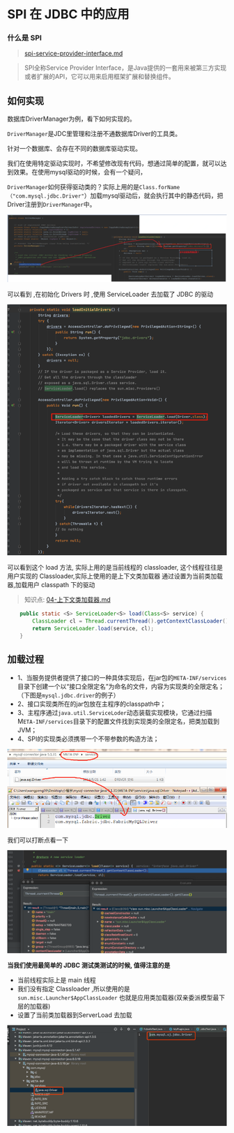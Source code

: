 # SPI 在 JDBC 中的应用

### 什么是 SPI

>  [spi-service-provider-interface.md](../../04-java/01-basic/spi-service-provider-interface.md) 

> SPI全称Service Provider Interface，是Java提供的一套用来被第三方实现或者扩展的API，它可以用来启用框架扩展和替换组件。

## 如何实现

数据库DriverManager为例，看下如何实现的。

`DriverManager`是JDC里管理和注册不通数据库Driver的工具类。

针对一个数据库、会存在不同的数据库驱动实现。

我们在使用特定驱动实现时，不希望修改现有代码，想通过简单的配置，就可以达到效果。在使用mysql驱动的时候，会有一个疑问，

`DriverManager`如何获得驱动类的？实际上用的是`Class.forName（"com.mysql.jdbc.Driver"`）加载mysql驱动后，就会执行其中的静态代码，把Driver注册到`DriverManager`中。

![img](../../assets/598301-20200307110210088-2019607491.png)

可以看到 ,在初始化 Drivers 时 ,使用 ServiceLoader 去加载了 JDBC 的驱动

<img src="../../assets/image-20200711133258389.png" alt="image-20200711133258389" style="zoom: 67%;" />

可以看到这个  load 方法, 实际上用的是当前线程的 classloader, 这个线程往往是 用户实现的 Classloader,实际上使用的是上下文类加载器 通过设置为当前类加载器,加载用户 classpath 下的驱动

> 知识点:  [04-上下文类加载器.md](../../07-jvm/07-虚拟机类加载机制/04-上下文类加载器.md) 

```java
    public static <S> ServiceLoader<S> load(Class<S> service) {
        ClassLoader cl = Thread.currentThread().getContextClassLoader();
        return ServiceLoader.load(service, cl);
    }

```

## 加载过程

- 1、当服务提供者提供了接口的一种具体实现后，在jar包的`META-INF/services`目录下创建一个以“接口全限定名”为命名的文件，内容为实现类的全限定名；（下图是`mysql.jdbc.driver`的例子）
- 2、接口实现类所在的jar包放在主程序的classpath中；
- 3、主程序通过`java.util.ServiceLoder`动态装载实现模块，它通过扫描M`ETA-INF/services`目录下的配置文件找到实现类的全限定名，把类加载到JVM；
- 4、SPI的实现类必须携带一个不带参数的构造方法；

![img](../../assets/598301-20200307112913153-494123018.png)

我们可以打断点看一下

![image-20200711134220790](../../assets/image-20200711134220790.png)

**当我们使用最简单的 JDBC 测试类测试的时候, 值得注意的是**

- 当前线程实际上是 main 线程
- 我们没有指定 Classloader ,所以使用的是`sun.misc.Launcher$AppClassLoader` 也就是应用类加载器(双亲委派模型最下层的加载器)
- 设置了当前类加载器到ServerLoad 去加载



![image-20200711135007143](../../assets/image-20200711135007143.png)

